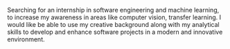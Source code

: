 Searching for an internship in software engineering and machine learning, to increase my awareness in areas like computer vision, transfer learning. I would like be able to use my creative background along with my analytical skills to develop and enhance software projects in a modern and innovative environment.

